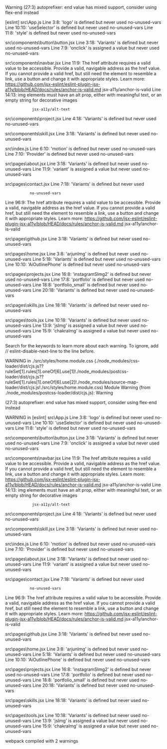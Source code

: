 Warning
(27:3) autoprefixer: end value has mixed support, consider using flex-end instead

[eslint]
src\App.js
  Line 3:8:    'logo' is defined but never used         no-unused-vars
  Line 10:10:  'useSelector' is defined but never used  no-unused-vars
  Line 11:8:   'style' is defined but never used        no-unused-vars

src\components\button\button.jsx
  Line 3:18:  'Variants' is defined but never used          no-unused-vars
  Line 7:9:   'onclick' is assigned a value but never used  no-unused-vars

src\components\navbar.jsx
  Line 11:9:   The href attribute requires a valid value to be accessible. Provide a valid, navigable address as the href value. If you cannot provide a valid href, but still need the element to resemble a link, use a button and change it with appropriate styles. Learn more: https://github.com/jsx-eslint/eslint-plugin-jsx-a11y/blob/HEAD/docs/rules/anchor-is-valid.md  jsx-a11y/anchor-is-valid
  Line 14:13:  img elements must have an alt prop, either with meaningful text, or an empty string for decorative images                                                         
                                                                                                                                                                                 
                jsx-a11y/alt-text

src\components\project.jsx
  Line 4:18:  'Variants' is defined but never used  no-unused-vars

src\components\skill.jsx
  Line 3:18:  'Variants' is defined but never used  no-unused-vars

src\index.js
  Line 6:10:  'motion' is defined but never used    no-unused-vars
  Line 7:10:  'Provider' is defined but never used  no-unused-vars

src\pages\about.jsx
  Line 3:18:  'Variants' is defined but never used          no-unused-vars
  Line 11:9:  'variant' is assigned a value but never used  no-unused-vars

src\pages\contact.jsx
  Line 7:18:  'Variants' is defined but never used                                                                                                                               
                                                                                                                                                                                 
               no-unused-vars
  Line 96:9:  The href attribute requires a valid value to be accessible. Provide a valid, navigable address as the href value. If you cannot provide a valid href, but still need the element to resemble a link, use a button and change it with appropriate styles. Learn more: https://github.com/jsx-eslint/eslint-plugin-jsx-a11y/blob/HEAD/docs/rules/anchor-is-valid.md  jsx-a11y/anchor-is-valid

src\pages\github.jsx
  Line 3:18:  'Variants' is defined but never used  no-unused-vars

src\pages\home.jsx
  Line 3:8:    'arjunImg' is defined but never used        no-unused-vars
  Line 5:18:   'Variants' is defined but never used        no-unused-vars
  Line 10:10:  'AiOutlinePhone' is defined but never used  no-unused-vars

src\pages\projects.jsx
  Line 16:8:   'instagramSImg2' is defined but never used   no-unused-vars
  Line 17:8:   'portfolio' is defined but never used        no-unused-vars
  Line 18:8:   'portfolio_small' is defined but never used  no-unused-vars
  Line 20:18:  'Variants' is defined but never used         no-unused-vars

src\pages\skills.jsx
  Line 18:18:  'Variants' is defined but never used  no-unused-vars

src\pages\tools.jsx
  Line 10:18:  'Variants' is defined but never used            no-unused-vars
  Line 13:9:   'jsImg' is assigned a value but never used      no-unused-vars
  Line 15:9:   'chakraImg' is assigned a value but never used  no-unused-vars

Search for the keywords to learn more about each warning.
To ignore, add // eslint-disable-next-line to the line before.

WARNING in ./src/styles/home.module.css (./node_modules/css-loader/dist/cjs.js??ruleSet[1].rules[1].oneOf[6].use[1]!./node_modules/postcss-loader/dist/cjs.js??ruleSet[1].rules[1].oneOf[6].use[2]!./node_modules/source-map-loader/dist/cjs.js!./src/styles/home.module.css)
Module Warning (from ./node_modules/postcss-loader/dist/cjs.js):
Warning

(27:3) autoprefixer: end value has mixed support, consider using flex-end instead

WARNING in [eslint]
src\App.js
  Line 3:8:    'logo' is defined but never used         no-unused-vars
  Line 10:10:  'useSelector' is defined but never used  no-unused-vars
  Line 11:8:   'style' is defined but never used        no-unused-vars

src\components\button\button.jsx
  Line 3:18:  'Variants' is defined but never used          no-unused-vars
  Line 7:9:   'onclick' is assigned a value but never used  no-unused-vars

src\components\navbar.jsx
  Line 11:9:   The href attribute requires a valid value to be accessible. Provide a valid, navigable address as the href value. If you cannot provide a valid href, but still need the element to resemble a link, use a button and change it with appropriate styles. Learn more: https://github.com/jsx-eslint/eslint-plugin-jsx-a11y/blob/HEAD/docs/rules/anchor-is-valid.md  jsx-a11y/anchor-is-valid
  Line 14:13:  img elements must have an alt prop, either with meaningful text, or an empty string for decorative images                                                         
                                                                                                                                                                                 
                jsx-a11y/alt-text

src\components\project.jsx
  Line 4:18:  'Variants' is defined but never used  no-unused-vars

src\components\skill.jsx
  Line 3:18:  'Variants' is defined but never used  no-unused-vars

src\index.js
  Line 6:10:  'motion' is defined but never used    no-unused-vars
  Line 7:10:  'Provider' is defined but never used  no-unused-vars

src\pages\about.jsx
  Line 3:18:  'Variants' is defined but never used          no-unused-vars
  Line 11:9:  'variant' is assigned a value but never used  no-unused-vars

src\pages\contact.jsx
  Line 7:18:  'Variants' is defined but never used                                                                                                                               
                                                                                                                                                                                 
               no-unused-vars
  Line 96:9:  The href attribute requires a valid value to be accessible. Provide a valid, navigable address as the href value. If you cannot provide a valid href, but still need the element to resemble a link, use a button and change it with appropriate styles. Learn more: https://github.com/jsx-eslint/eslint-plugin-jsx-a11y/blob/HEAD/docs/rules/anchor-is-valid.md  jsx-a11y/anchor-is-valid

src\pages\github.jsx
  Line 3:18:  'Variants' is defined but never used  no-unused-vars

src\pages\home.jsx
  Line 3:8:    'arjunImg' is defined but never used        no-unused-vars
  Line 5:18:   'Variants' is defined but never used        no-unused-vars
  Line 10:10:  'AiOutlinePhone' is defined but never used  no-unused-vars

src\pages\projects.jsx
  Line 16:8:   'instagramSImg2' is defined but never used   no-unused-vars
  Line 17:8:   'portfolio' is defined but never used        no-unused-vars
  Line 18:8:   'portfolio_small' is defined but never used  no-unused-vars
  Line 20:18:  'Variants' is defined but never used         no-unused-vars

src\pages\skills.jsx
  Line 18:18:  'Variants' is defined but never used  no-unused-vars

src\pages\tools.jsx
  Line 10:18:  'Variants' is defined but never used            no-unused-vars
  Line 13:9:   'jsImg' is assigned a value but never used      no-unused-vars
  Line 15:9:   'chakraImg' is assigned a value but never used  no-unused-vars

webpack compiled with 2 warnings